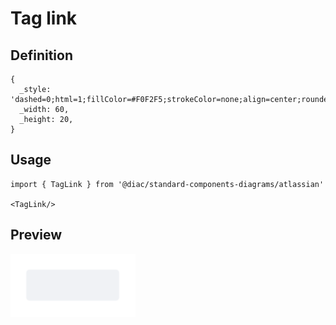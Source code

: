 # Tag link

## Definition

```
{
  _style: 'dashed=0;html=1;fillColor=#F0F2F5;strokeColor=none;align=center;rounded=1;arcSize=10;fontColor=#3384FF;fontStyle=1;fontSize=11;shadow=0',
  _width: 60,
  _height: 20,
}
```

## Usage

```
import { TagLink } from '@diac/standard-components-diagrams/atlassian'

<TagLink/>
```

## Preview

<img src="./tag-link.png" width="200"/>
